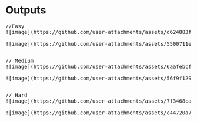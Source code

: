 # Outputs

<pre>
//Easy
![image](https://github.com/user-attachments/assets/d624883f-137b-40c8-b260-3424112bacd2)

![image](https://github.com/user-attachments/assets/5500711e-a725-4314-a81e-eb7eb151945e)

</pre>

<pre>
// Medium
![image](https://github.com/user-attachments/assets/6aafebcf-5847-4a41-aef9-c80d288a01ef)
  
![image](https://github.com/user-attachments/assets/56f9f129-dae4-4c7b-bd53-6ae9d31b3097)

</pre>

<pre>
// Hard
![image](https://github.com/user-attachments/assets/7f3468ca-e067-4823-9d2a-94a360aa209a)
  
![image](https://github.com/user-attachments/assets/c44720a7-ed57-454a-b857-3b8c6d8c6df0)

</pre>
